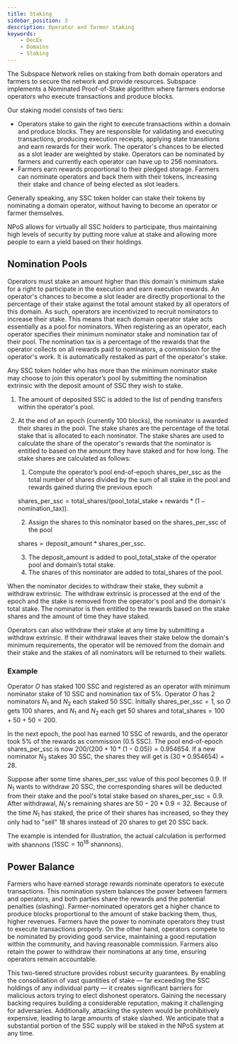 ```yaml
---
title: Staking
sidebar_position: 3
description: Operator and farmer staking 
keywords:
    - DecEx
    - Domains
    - Staking
---
```

The Subspace Network relies on staking from both domain operators and farmers to secure the network and provide resources. Subspace implements a Nominated Proof-of-Stake algorithm where farmers endorse operators who execute transactions and produce blocks. 

Our staking model consists of two tiers:
- Operators stake to gain the right to execute transactions within a domain and produce blocks. They are responsible for validating and executing transactions, producing execution receipts, applying state transitions and earn rewards for their work. The operator's chances to be elected as a slot leader are weighted by stake. Operators can be nominated by farmers and currently each operator can have up to 256 nominators.
- Farmers earn rewards proportional to their pledged storage. Farmers can nominate operators and back them with their tokens, increasing their stake and chance of being elected as slot leaders. 
<!--We implement a mechanism for farmers to automatically stake their block rewards with nominated operators to maximize yield.-->
Generally speaking, any SSC token holder can stake their tokens by nominating a domain operator, without having to become an operator or farmer themselves.

NPoS allows for virtually all SSC holders to participate, thus maintaining high levels of security by putting more value at stake and allowing more people to earn a yield based on their holdings.

<!-- ![Nomination](../../src/Images/Nomination.png) -->

## Nomination Pools

Operators must stake an amount higher than this domain's minimum stake for a right to participate in the execution and earn execution rewards. An operator's chances to become a slot leader are directly proportional to the percentage of their stake against the total amount staked by all operators of this domain. As such, operators are incentivized to recruit nominators to increase their stake. This means that each domain operator stake acts essentially as a pool for nominators. When registering as an operator, each operator specifies their minimum nominator stake and nomination tax of their pool. The nomination tax is a percentage of the rewards that the operator collects on all rewards paid to nominators, a commission for the operator's work. It is automatically restaked as part of the operator's stake.

Any SSC token holder who has more than the minimum nominator stake may choose to join this operator’s pool by submitting the nomination extrinsic with the deposit amount of SSC they wish to stake. 

1. The amount of deposited SSC is added to the list of pending transfers within the operator's pool. 
2. At the end of an epoch (currently 100 blocks), the nominator is awarded their shares in the pool. The stake shares are the percentage of the total stake that is allocated to each nominator. The stake shares are used to calculate the share of the operator's rewards that the nominator is entitled to based on the amount they have staked and for how long. The stake shares are calculated as follows:
    1. Compute the operator’s pool end-of-epoch $\text{shares\_per\_ssc}$ as the total number of shares divided by the sum of all stake in the pool and rewards gained during the previous epoch 

    $\text{shares\_per\_ssc} = \text{total\_shares} / (\text{pool\_total\_stake} + \text{rewards}*(1-\text{nomination\_tax}))$.

    2. Assign the $\text{shares}$ to this nominator based on the $\text{shares\_per\_ssc}$ of the pool 
    
    $\text{shares} = \text{deposit\_amount} * \text{shares\_per\_ssc}$.

    3. The $\text{deposit\_amount}$ is added to $\text{pool\_total\_stake}$ of the operator pool and domain’s total stake.
    4. The $\text{shares}$ of this nominator are added to $\text{total\_shares}$ of the pool.

When the nominator decides to withdraw their stake, they submit a withdraw extrinsic. The withdraw extrinsic is processed at the end of the epoch and the stake is removed from the operator's pool and the domain's total stake. The nominator is then entitled to the rewards based on the stake shares and the amount of time they have staked.

Operators can also withdraw their stake at any time by submitting a withdraw extrinsic. If their withdrawal leaves their stake below the domain's minimum requirements, the operator will be removed from the domain and their stake and the stakes of all nominators will be returned to their wallets.

### Example

Operator $O$ has staked 100 SSC and registered as an operator with minimum nominator stake of 10 SSC and nomination tax of 5%. Operator $O$ has 2 nominators $N_1$ and $N_2$ each staked 50 SSC. Initially $\text{shares\_per\_ssc} = 1$, so $O$ gets 100 shares, and $N_1$ and $N_2$ each get 50 shares and $\text{total\_shares}=100+50+50=200$. 

In the next epoch, the pool has earned 10 SSC of rewards, and the operator took 5% of the rewards as commission (0.5 SSC). The pool end-of-epoch $\text{shares\_per\_ssc}$ is now $200/(200 + 10 * (1-0.05)) = 0.954654$. If a new nominator $N_3$ stakes 30 SSC, the $\text{shares}$ they will get is $(30 * 0.954654) = 28$.

Suppose after some time $\text{shares\_per\_ssc}$ value of this pool becomes 0.9. If $N_1$ wants to withdraw 20 SSC, the corresponding shares will be deducted from their stake and the pool's total stake based on $\text{shares\_per\_ssc} = 0.9$. After withdrawal, $N_1$'s remaining shares are $50-20*0.9=32$. Because of the time $N_1$ has staked, the price of their shares has increased, so they they only had to "sell" 18 shares instead of 20 shares to get 20 SSC back.

The example is intended for illustration, the actual calculation is performed with shannons ($1 \text{SSC} = 10^{18}\  \text{shannons}$).

## Power Balance 

Farmers who have earned storage rewards nominate operators to execute transactions. This nomination system balances the power between farmers and operators, and both parties share the rewards and the potential penalties (slashing). Farmer-nominated operators get a higher chance to produce blocks proportional to the amount of stake backing them, thus, higher revenues. Farmers have the power to nominate operators they trust to execute transactions properly. On the other hand, operators compete to be nominated by providing good service, maintaining a good reputation within the community, and having reasonable commission. 
Farmers also retain the power to withdraw their nominations at any time, ensuring operators remain accountable.

This two-tiered structure provides robust security guarantees. By enabling the consolidation of vast quantities of stake — far exceeding the SSC holdings of any individual party — it creates significant barriers for malicious actors trying to elect dishonest operators. Gaining the necessary backing requires building a considerable reputation, making it challenging for adversaries. Additionally, attacking the system would be prohibitively expensive, leading to large amounts of stake slashed. We anticipate that a substantial portion of the SSC supply will be staked in the NPoS system at any time.
